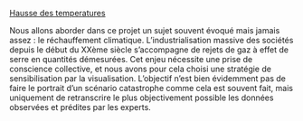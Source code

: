 [Hausse des temperatures](https://github.com/AdrianKh/RechauffementClimatique)

Nous allons aborder dans ce projet un sujet souvent évoqué mais jamais assez : le réchauffement climatique. L’industrialisation massive des sociétés depuis le début du XXème siècle s’accompagne de rejets de gaz à effet de serre en quantités démesurées.
Cet enjeu nécessite une prise de conscience collective, et nous avons pour cela choisi une stratégie de sensibilisation par la visualisation. L’objectif n’est bien évidemment pas de faire le portrait d’un scénario catastrophe comme cela est souvent fait, mais uniquement de retranscrire le plus objectivement possible les données observées et prédites par les experts.
